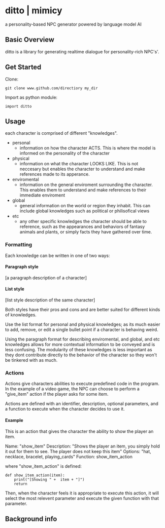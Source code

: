 # ditto | mimicy
a personality-based NPC generator powered by language model AI

## Basic Overview
ditto is a library for generating realtime dialogue for personality-rich NPC's'.

## Get Started
Clone:

    git clone www.github.com/directiory my_dir

Import as python module:

    import ditto

## Usage

each character is comprised of different "knowledges".
 - personal
	 - information on how the character ACTS. This is where the model is informed on the personality of the character
 - physical
	 - information on what the character LOOKS LIKE. This is not neccesary but enables the character to understand and make references made to its apperance. 
 - enviromental
	 - information on the general enviroment surrounding the character. This enables them to understand and make references to their immediate enviroment
 - global
	 - general information on the world or region they inhabit. This can include global knowledges such as political or philisofical views 
 - etc
	 - any other specific knowledges the character should be able to reference, such as the appearances and behaviors of fantasy animals and plants, or simply facts they have gathered over time.

### Formatting
Each knowledge can be written in one of two ways:

#### Paragraph style
[a paragraph description of a character]
#### List style
[list style description of the same character]

Both styles have their pros and cons and are better suited for different kinds of knowledges.

Use the list format for personal and physical knowledges; as its much easier to add, remove, or edit a single bullet point if a character is behaving weird.

Using the paragraph format for describing enviromental, and global, and etc knowledges allows for more contextual information to be conveyed and is less confusing. The modularity of these knowledges is less important as they dont contribute directly to the behavior of the character so they won't be tinkered with as much.

### Actions
Actions give characters abilities to execute predefined code in the program. In the example of a video game, the NPC can choose to perform a "give_item" action if the player asks for some item.

Actions are defined with an identifier, description, optional parameters, and a function to execute when the character decides to use it.

#### Example
This is an action that gives the character the ability to show the player an item.

Name: "show_item"
Description: "Shows the player an item, you simply hold it out for them to see. The player does not keep this item"
Options: "hat, necklace, bracelet, playing_cards"
Function: show_item_action

where "show_item_action" is defined:

    def show_item_action(item):
	    print("[Showing " +  item + "]")
	    return
Then, when the character feels it is appropriate to execute this action, it will select the most relevent parameter and execute the given function with that parameter.

## Background info
